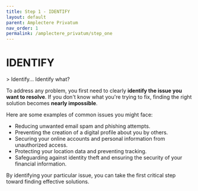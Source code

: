 ```yaml
---
title: Step 1 - IDENTIFY
layout: default
parent: Amplectere Privatum
nav_order: 1
permalink: /amplectere_privatum/step_one
---
```


<h1><b><b>IDENTIFY</b></b></h1>
> Identify... Identify what?

<br>

To address any problem, you first need to clearly **identify the issue you want to resolve**.
If you don't know what you're trying to fix, finding the right solution becomes **nearly impossible**.

Here are some examples of common issues you might face:
* Reducing unwanted email spam and phishing attempts.
* Preventing the creation of a digital profile about you by others.
* Securing your online accounts and personal information from unauthorized access.
* Protecting your location data and preventing tracking.
* Safeguarding against identity theft and ensuring the security of your financial information.

By identifying your particular issue, you can take the first critical step toward finding effective solutions.